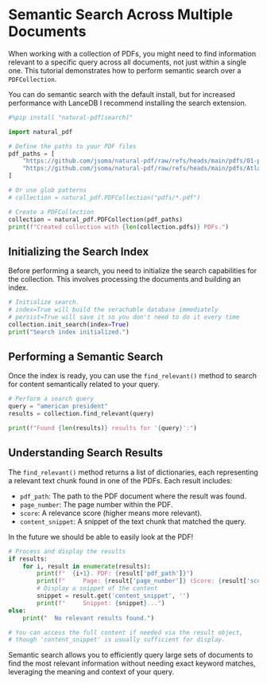# Semantic Search Across Multiple Documents

When working with a collection of PDFs, you might need to find information relevant to a specific query across all documents, not just within a single one. This tutorial demonstrates how to perform semantic search over a `PDFCollection`.

You can do semantic search with the default install, but for increased performance with LanceDB I recommend installing the search extension.

```python
#%pip install "natural-pdf[search]"
```

```python
import natural_pdf

# Define the paths to your PDF files
pdf_paths = [
    "https://github.com/jsoma/natural-pdf/raw/refs/heads/main/pdfs/01-practice.pdf",
    "https://github.com/jsoma/natural-pdf/raw/refs/heads/main/pdfs/Atlanta_Public_Schools_GA_sample.pdf"
]

# Or use glob patterns
# collection = natural_pdf.PDFCollection("pdfs/*.pdf")

# Create a PDFCollection
collection = natural_pdf.PDFCollection(pdf_paths)
print(f"Created collection with {len(collection.pdfs)} PDFs.")
```

## Initializing the Search Index

Before performing a search, you need to initialize the search capabilities for the collection. This involves processing the documents and building an index.

```python
# Initialize search.
# index=True will build the serachable database immediately
# persist=True will save it so you don't need to do it every time
collection.init_search(index=True)
print("Search index initialized.")
```

## Performing a Semantic Search

Once the index is ready, you can use the `find_relevant()` method to search for content semantically related to your query.

```python
# Perform a search query
query = "american president"
results = collection.find_relevant(query)

print(f"Found {len(results)} results for '{query}':")
```

## Understanding Search Results

The `find_relevant()` method returns a list of dictionaries, each representing a relevant text chunk found in one of the PDFs. Each result includes:

*   `pdf_path`: The path to the PDF document where the result was found.
*   `page_number`: The page number within the PDF.
*   `score`: A relevance score (higher means more relevant).
*   `content_snippet`: A snippet of the text chunk that matched the query.

In the future we should be able to easily look at the PDF!

```python
# Process and display the results
if results:
    for i, result in enumerate(results):
        print(f"  {i+1}. PDF: {result['pdf_path']}")
        print(f"     Page: {result['page_number']} (Score: {result['score']:.4f})")
        # Display a snippet of the content
        snippet = result.get('content_snippet', '')
        print(f"     Snippet: {snippet}...") 
else:
    print("  No relevant results found.")

# You can access the full content if needed via the result object, 
# though 'content_snippet' is usually sufficient for display.
```

Semantic search allows you to efficiently query large sets of documents to find the most relevant information without needing exact keyword matches, leveraging the meaning and context of your query. 